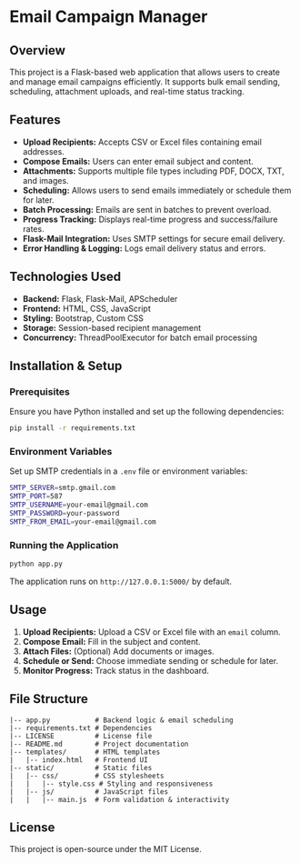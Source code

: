 # Email Campaign Manager

## Overview
This project is a Flask-based web application that allows users to create and manage email campaigns efficiently. It supports bulk email sending, scheduling, attachment uploads, and real-time status tracking.

## Features
- **Upload Recipients:** Accepts CSV or Excel files containing email addresses.
- **Compose Emails:** Users can enter email subject and content.
- **Attachments:** Supports multiple file types including PDF, DOCX, TXT, and images.
- **Scheduling:** Allows users to send emails immediately or schedule them for later.
- **Batch Processing:** Emails are sent in batches to prevent overload.
- **Progress Tracking:** Displays real-time progress and success/failure rates.
- **Flask-Mail Integration:** Uses SMTP settings for secure email delivery.
- **Error Handling & Logging:** Logs email delivery status and errors.

## Technologies Used
- **Backend:** Flask, Flask-Mail, APScheduler
- **Frontend:** HTML, CSS, JavaScript
- **Styling:** Bootstrap, Custom CSS
- **Storage:** Session-based recipient management
- **Concurrency:** ThreadPoolExecutor for batch email processing

## Installation & Setup
### Prerequisites
Ensure you have Python installed and set up the following dependencies:

```sh
pip install -r requirements.txt
```

### Environment Variables
Set up SMTP credentials in a `.env` file or environment variables:
```sh
SMTP_SERVER=smtp.gmail.com
SMTP_PORT=587
SMTP_USERNAME=your-email@gmail.com
SMTP_PASSWORD=your-password
SMTP_FROM_EMAIL=your-email@gmail.com
```

### Running the Application
```sh
python app.py
```
The application runs on `http://127.0.0.1:5000/` by default.

## Usage
1. **Upload Recipients:** Upload a CSV or Excel file with an `email` column.
2. **Compose Email:** Fill in the subject and content.
3. **Attach Files:** (Optional) Add documents or images.
4. **Schedule or Send:** Choose immediate sending or schedule for later.
5. **Monitor Progress:** Track status in the dashboard.

## File Structure
```
|-- app.py           # Backend logic & email scheduling
|-- requirements.txt # Dependencies
|-- LICENSE          # License file
|-- README.md        # Project documentation
|-- templates/       # HTML templates
|   |-- index.html   # Frontend UI
|-- static/          # Static files
|   |-- css/         # CSS stylesheets
|   |   |-- style.css # Styling and responsiveness
|   |-- js/          # JavaScript files
|   |   |-- main.js  # Form validation & interactivity
```

## License
This project is open-source under the MIT License.

